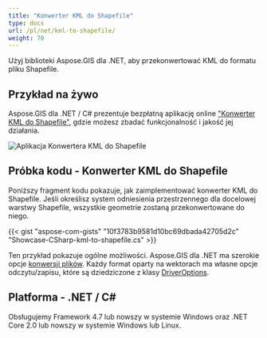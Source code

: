```yaml
---
title: "Konwerter KML do Shapefile"
type: docs
url: /pl/net/kml-to-shapefile/
weight: 70
---
```


Użyj biblioteki Aspose.GIS dla .NET, aby przekonwertować KML do formatu pliku Shapefile.

## **Przykład na żywo**

Aspose.GIS dla .NET / C# prezentuje bezpłatną aplikację online ["Konwerter KML do Shapefile"](https://products.aspose.app/gis/conversion/kml-to-shapefile), gdzie możesz zbadać funkcjonalność i jakość jej działania.

![Aplikacja Konwertera KML do Shapefile](conversion.png)

## **Próbka kodu - Konwerter KML do Shapefile**

Poniższy fragment kodu pokazuje, jak zaimplementować konwerter KML do Shapefile. Jeśli określisz system odniesienia przestrzennego dla docelowej warstwy Shapefile, wszystkie geometrie zostaną przekonwertowane do niego. 

{{< gist "aspose-com-gists" "10f3783b9581d10bc69dbada42705d2c" "Showcase-CSharp-kml-to-shapefile.cs" >}}

Ten przykład pokazuje ogólne możliwości. Aspose.GIS dla .NET ma szerokie opcje [konwersji plików](https://docs.aspose.com/gis/net/vector-layers/). Każdy format oparty na wektorach ma własne opcje odczytu/zapisu, które są dziedziczone z klasy [DriverOptions](https://reference.aspose.com/gis/net/aspose.gis/driveroptions).

## **Platforma - .NET / C#**

Obsługujemy Framework 4.7 lub nowszy w systemie Windows oraz .NET Core 2.0 lub nowszy w systemie Windows lub Linux.
